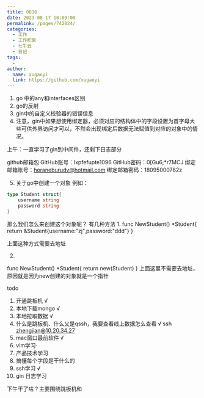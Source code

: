 ```yaml
---
title: 0816
date: 2023-08-17 10:09:00
permalink: /pages/742024/
categories:
  - 工作
  - 工作积累
  - 七牛云
  - 日记
tags:
  - 
author: 
  name: xugaoyi
  link: https://github.com/xugaoyi
---
```

1. go 中的any和interfaces区别
2. go的反射
3. gin中的自定义校验器的错误信息
4. 注意，gin中如果想使用绑定器，必须对应的结构体中的字段设置为首字母大些可供外界访问才可以，不然会出现绑定后数据无法赋值到对应的对象中的情况。

上午：一直学习了gin到中间件，还剩下日志部分

github邮箱包
GitHub账号：lxpfefupte1096 GitHub密码：0[Gu6;*r7MCJ 绑定邮箱账号：horaneburudv@hotmail.com 绑定邮箱密码：18095000782z


5. 关于go中创建一个对象
例如：
```go
type Student struct{
	username string
	password string
}
```
那么我们怎么来创建这个对象呢？
有几种方法
1. 
func NewStudent() *Student{
	return &Student{username:"zj",password:"ddd"}
}

上面这种方式需要去地址

2. 
func NewStudent() *Student{
        return new(Student)
}
上面这里不需要去地址，原因就是因为new创建的对象就是一个指针


todo
1. 开通跳板机 √
2. 本地下载mongo √
3. 本地拉取数据 √
4. 什么是跳板机、什么又是qssh，我要查看线上数据怎么查看 √
ssh zhengjian@10.20.34.27
5. mac窗口最前软件 √
6. vim学习·
7. 产品技术学习
8. 搞懂每个字段是干什么的
9. ssh学习 √
10. gin 日志学习

下午干了啥？主要围绕跳板机和
